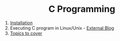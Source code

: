 <h1 align='center'>C Programming</h1>

1. [Installation](installation.md)
2. Executing C program in Linux/Unix - [External Blog](https://balayokeshmani.blogspot.com/2020/08/executing-c-program-in-unixlinux.html)
3. [Topics to cover](#)
